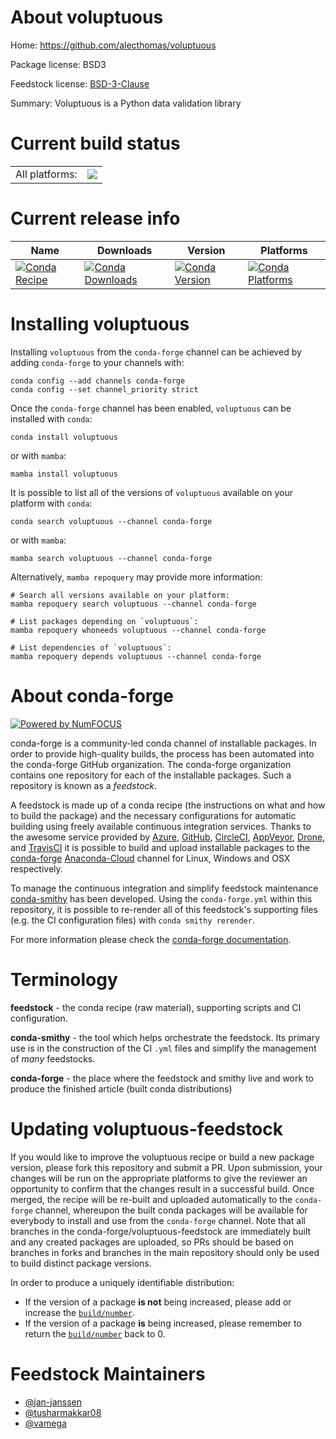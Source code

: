 About voluptuous
================

Home: https://github.com/alecthomas/voluptuous

Package license: BSD3

Feedstock license: [BSD-3-Clause](https://github.com/conda-forge/voluptuous-feedstock/blob/main/LICENSE.txt)

Summary: Voluptuous is a Python data validation library

Current build status
====================


<table><tr><td>All platforms:</td>
    <td>
      <a href="https://dev.azure.com/conda-forge/feedstock-builds/_build/latest?definitionId=3655&branchName=main">
        <img src="https://dev.azure.com/conda-forge/feedstock-builds/_apis/build/status/voluptuous-feedstock?branchName=main">
      </a>
    </td>
  </tr>
</table>

Current release info
====================

| Name | Downloads | Version | Platforms |
| --- | --- | --- | --- |
| [![Conda Recipe](https://img.shields.io/badge/recipe-voluptuous-green.svg)](https://anaconda.org/conda-forge/voluptuous) | [![Conda Downloads](https://img.shields.io/conda/dn/conda-forge/voluptuous.svg)](https://anaconda.org/conda-forge/voluptuous) | [![Conda Version](https://img.shields.io/conda/vn/conda-forge/voluptuous.svg)](https://anaconda.org/conda-forge/voluptuous) | [![Conda Platforms](https://img.shields.io/conda/pn/conda-forge/voluptuous.svg)](https://anaconda.org/conda-forge/voluptuous) |

Installing voluptuous
=====================

Installing `voluptuous` from the `conda-forge` channel can be achieved by adding `conda-forge` to your channels with:

```
conda config --add channels conda-forge
conda config --set channel_priority strict
```

Once the `conda-forge` channel has been enabled, `voluptuous` can be installed with `conda`:

```
conda install voluptuous
```

or with `mamba`:

```
mamba install voluptuous
```

It is possible to list all of the versions of `voluptuous` available on your platform with `conda`:

```
conda search voluptuous --channel conda-forge
```

or with `mamba`:

```
mamba search voluptuous --channel conda-forge
```

Alternatively, `mamba repoquery` may provide more information:

```
# Search all versions available on your platform:
mamba repoquery search voluptuous --channel conda-forge

# List packages depending on `voluptuous`:
mamba repoquery whoneeds voluptuous --channel conda-forge

# List dependencies of `voluptuous`:
mamba repoquery depends voluptuous --channel conda-forge
```


About conda-forge
=================

[![Powered by
NumFOCUS](https://img.shields.io/badge/powered%20by-NumFOCUS-orange.svg?style=flat&colorA=E1523D&colorB=007D8A)](https://numfocus.org)

conda-forge is a community-led conda channel of installable packages.
In order to provide high-quality builds, the process has been automated into the
conda-forge GitHub organization. The conda-forge organization contains one repository
for each of the installable packages. Such a repository is known as a *feedstock*.

A feedstock is made up of a conda recipe (the instructions on what and how to build
the package) and the necessary configurations for automatic building using freely
available continuous integration services. Thanks to the awesome service provided by
[Azure](https://azure.microsoft.com/en-us/services/devops/), [GitHub](https://github.com/),
[CircleCI](https://circleci.com/), [AppVeyor](https://www.appveyor.com/),
[Drone](https://cloud.drone.io/welcome), and [TravisCI](https://travis-ci.com/)
it is possible to build and upload installable packages to the
[conda-forge](https://anaconda.org/conda-forge) [Anaconda-Cloud](https://anaconda.org/)
channel for Linux, Windows and OSX respectively.

To manage the continuous integration and simplify feedstock maintenance
[conda-smithy](https://github.com/conda-forge/conda-smithy) has been developed.
Using the ``conda-forge.yml`` within this repository, it is possible to re-render all of
this feedstock's supporting files (e.g. the CI configuration files) with ``conda smithy rerender``.

For more information please check the [conda-forge documentation](https://conda-forge.org/docs/).

Terminology
===========

**feedstock** - the conda recipe (raw material), supporting scripts and CI configuration.

**conda-smithy** - the tool which helps orchestrate the feedstock.
                   Its primary use is in the construction of the CI ``.yml`` files
                   and simplify the management of *many* feedstocks.

**conda-forge** - the place where the feedstock and smithy live and work to
                  produce the finished article (built conda distributions)


Updating voluptuous-feedstock
=============================

If you would like to improve the voluptuous recipe or build a new
package version, please fork this repository and submit a PR. Upon submission,
your changes will be run on the appropriate platforms to give the reviewer an
opportunity to confirm that the changes result in a successful build. Once
merged, the recipe will be re-built and uploaded automatically to the
`conda-forge` channel, whereupon the built conda packages will be available for
everybody to install and use from the `conda-forge` channel.
Note that all branches in the conda-forge/voluptuous-feedstock are
immediately built and any created packages are uploaded, so PRs should be based
on branches in forks and branches in the main repository should only be used to
build distinct package versions.

In order to produce a uniquely identifiable distribution:
 * If the version of a package **is not** being increased, please add or increase
   the [``build/number``](https://docs.conda.io/projects/conda-build/en/latest/resources/define-metadata.html#build-number-and-string).
 * If the version of a package **is** being increased, please remember to return
   the [``build/number``](https://docs.conda.io/projects/conda-build/en/latest/resources/define-metadata.html#build-number-and-string)
   back to 0.

Feedstock Maintainers
=====================

* [@jan-janssen](https://github.com/jan-janssen/)
* [@tusharmakkar08](https://github.com/tusharmakkar08/)
* [@vamega](https://github.com/vamega/)

